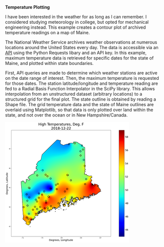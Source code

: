 **Temperature Plotting**

I have been interested in the weather for as long as I can remember.  I considered studying meteorology in college, but opted for mechanical engineering instead.  This example creates a contour plot of archived temperature readings on a map of Maine.

The National Weather Service archives weather observations at numerous locations around the United States every day.  The data is accessible via an [API](https://www.ncdc.noaa.gov/cdo-web/webservices/v2) using the Python Requests libary and an API key.
In this example, maximum temperature data is retrieved for specific dates for the state of Maine, and plotted within state boundaries.

First, API queries are made to determine which weather stations are active on the date range of interest.  Then, the maximum temperature is requested for those dates.  The station latitude/longitude and temperature reading are fed to a Radial Basis Function Interpolator in the SciPy library.  This allows interpolation from an unstructured dataset (arbitrary locations) to a structured grid for the final plot.  The state outline is obtained by reading a Shape file.  The grid temperature data and the state of Maine outlines are overlaid using Matplotlib, so that data is only plotted over land within the state, and not over the ocean or in New Hampshire/Canada.

![Temperatuer Plot](temps_small.png)
